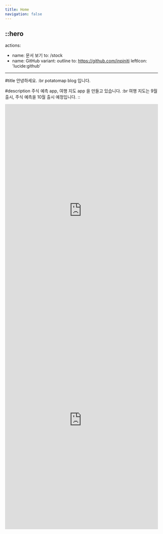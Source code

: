 ```yaml
---
title: Home
navigation: false
---
```


::hero
---
actions:
  - name: 문서 보기
    to: /stock
  - name: GitHub
    variant: outline
    to: https://github.com/inpiniti
    leftIcon: 'lucide:github'
---

#title
안녕하세요. :br potatomap blog 입니다.

#description
주식 예측 app, 여행 지도 app 을 만들고 있습니다. :br 여행 지도는 9월 출시, 주식 예측을 10월 출시 예정입니다.
::

<div class="flex flex-col gap-6">
  <div class="border rounded-lg shadow-md">
    <iframe src="https://stock-web-sable.vercel.app/" height="700" width="100%" class="rounded-lg" scrolling="no" frameborder="0"></iframe>
  </div>
  <div class="border rounded-lg shadow-md">
    <iframe src="https://travel-map-sable.vercel.app/" height="700" width="100%" class="rounded-lg" scrolling="no" frameborder="0"></iframe>
  </div>
</div>